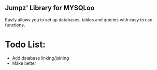 ## Jumpz' Library for MYSQLoo

Easily allows you to set up databases, tables and queries with easy to use functions.

# Todo List:
- Add database linking/joining
- Make better
